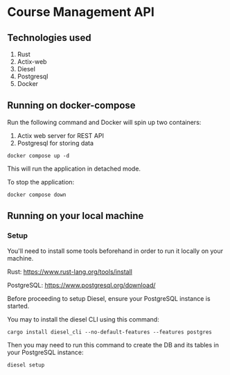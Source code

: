 # Course Management API

## Technologies used
1) Rust
2) Actix-web
3) Diesel
4) Postgresql
5) Docker

## Running on docker-compose

Run the following command and Docker will spin up two containers:
1) Actix web server for REST API
2) Postgresql for storing data

```
docker compose up -d
```
This will run the application in detached mode.

To stop the application:
```
docker compose down
```

## Running on your local machine
### Setup
You'll need to install some tools beforehand in order to run it locally on your machine.

Rust: https://www.rust-lang.org/tools/install

PostgreSQL: https://www.postgresql.org/download/

Before proceeding to setup Diesel, ensure your PostgreSQL instance is started.

You may to install the diesel CLI using this command:
```
cargo install diesel_cli --no-default-features --features postgres
```

Then you may need to run this command to create the DB and its tables in your PostgreSQL instance:
```
diesel setup
```


